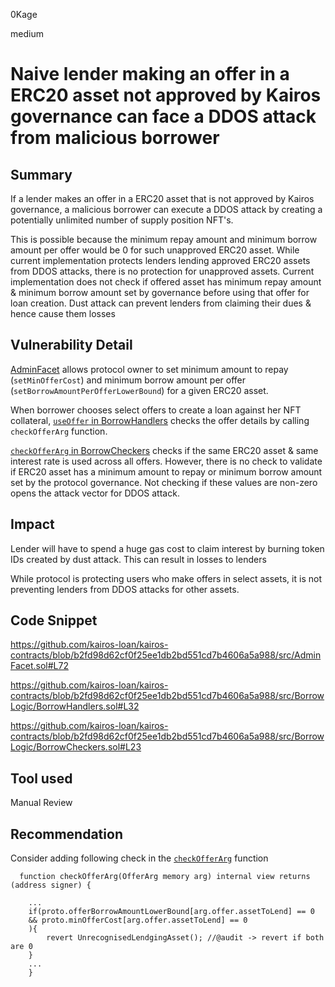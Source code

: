 0Kage

medium

# Naive lender making an offer in a ERC20 asset not approved by Kairos governance can face a DDOS attack from malicious borrower

## Summary
If a lender makes an offer in a ERC20 asset that is not approved by Kairos governance, a malicious borrower can execute a DDOS attack by creating a potentially unlimited number of supply position NFT's.

This is possible because the minimum repay amount and minimum borrow amount per offer would be 0 for such unapproved ERC20 asset. While current implementation protects lenders lending approved ERC20 assets from DDOS attacks, there is no protection for unapproved assets. Current implementation does not check if offered asset has minimum repay amount & minimum borrow amount set by governance before using that offer for loan creation. Dust attack can prevent lenders from claiming their dues & hence cause them losses

## Vulnerability Detail
[AdminFacet](https://github.com/kairos-loan/kairos-contracts/blob/b2fd98d62cf0f25ee1db2bd551cd7b4606a5a988/src/AdminFacet.sol#L72) allows protocol owner to set minimum amount to repay (`setMinOfferCost`) and minimum borrow amount per offer (`setBorrowAmountPerOfferLowerBound`) for a given ERC20 asset.

When borrower chooses select offers to create a loan against her NFT collateral, [`useOffer` in BorrowHandlers](https://github.com/kairos-loan/kairos-contracts/blob/b2fd98d62cf0f25ee1db2bd551cd7b4606a5a988/src/BorrowLogic/BorrowHandlers.sol#L32) checks the offer details by calling `checkOfferArg` function.

[`checkOfferArg` in BorrowCheckers](https://github.com/kairos-loan/kairos-contracts/blob/b2fd98d62cf0f25ee1db2bd551cd7b4606a5a988/src/BorrowLogic/BorrowCheckers.sol#L23) checks if the same ERC20 asset & same interest rate is used across all offers. However, there is no check to validate if ERC20 asset has a minimum amount to repay or minimum borrow amount set by the protocol governance. Not checking if these values are non-zero opens the attack vector for DDOS attack.

## Impact
Lender will have to spend a huge gas cost to claim interest by burning token IDs created by dust attack. This can result in losses to lenders

While protocol is protecting users who make offers in select assets, it is not preventing lenders from DDOS attacks for other assets. 

## Code Snippet
https://github.com/kairos-loan/kairos-contracts/blob/b2fd98d62cf0f25ee1db2bd551cd7b4606a5a988/src/AdminFacet.sol#L72

https://github.com/kairos-loan/kairos-contracts/blob/b2fd98d62cf0f25ee1db2bd551cd7b4606a5a988/src/BorrowLogic/BorrowHandlers.sol#L32

https://github.com/kairos-loan/kairos-contracts/blob/b2fd98d62cf0f25ee1db2bd551cd7b4606a5a988/src/BorrowLogic/BorrowCheckers.sol#L23

## Tool used
Manual Review

## Recommendation
Consider adding following check in the [`checkOfferArg`](https://github.com/kairos-loan/kairos-contracts/blob/b2fd98d62cf0f25ee1db2bd551cd7b4606a5a988/src/BorrowLogic/BorrowCheckers.sol#L23) function

```solidity
  function checkOfferArg(OfferArg memory arg) internal view returns (address signer) {

    ...
    if(proto.offerBorrowAmountLowerBound[arg.offer.assetToLend] == 0
    && proto.minOfferCost[arg.offer.assetToLend] == 0
    ){
        revert UnrecognisedLendgingAsset(); //@audit -> revert if both are 0
    }
    ...
    }

```